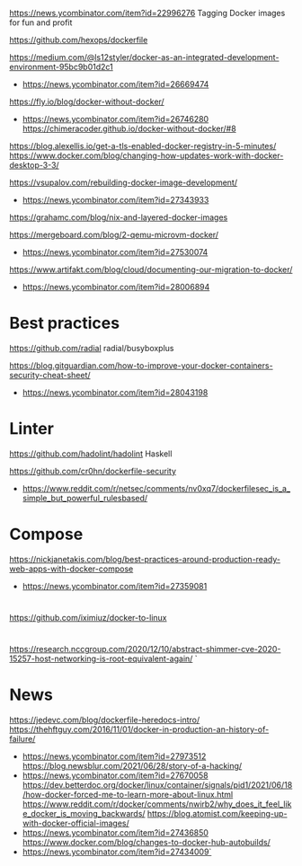 https://news.ycombinator.com/item?id=22996276 Tagging Docker images for fun and profit

https://github.com/hexops/dockerfile

https://medium.com/@ls12styler/docker-as-an-integrated-development-environment-95bc9b01d2c1
* https://news.ycombinator.com/item?id=26669474

https://fly.io/blog/docker-without-docker/
* https://news.ycombinator.com/item?id=26746280
  https://chimeracoder.github.io/docker-without-docker/#8

https://blog.alexellis.io/get-a-tls-enabled-docker-registry-in-5-minutes/
https://www.docker.com/blog/changing-how-updates-work-with-docker-desktop-3-3/  

https://vsupalov.com/rebuilding-docker-image-development/
* https://news.ycombinator.com/item?id=27343933

https://grahamc.com/blog/nix-and-layered-docker-images

https://mergeboard.com/blog/2-qemu-microvm-docker/
* https://news.ycombinator.com/item?id=27530074

https://www.artifakt.com/blog/cloud/documenting-our-migration-to-docker/
* https://news.ycombinator.com/item?id=28006894

# Best practices
https://github.com/radial
radial/busyboxplus

https://blog.gitguardian.com/how-to-improve-your-docker-containers-security-cheat-sheet/
* https://news.ycombinator.com/item?id=28043198

# Linter
https://github.com/hadolint/hadolint Haskell

https://github.com/cr0hn/dockerfile-security
* https://www.reddit.com/r/netsec/comments/nv0xq7/dockerfilesec_is_a_simple_but_powerful_rulesbased/

# Compose
https://nickjanetakis.com/blog/best-practices-around-production-ready-web-apps-with-docker-compose
* https://news.ycombinator.com/item?id=27359081

#
https://github.com/iximiuz/docker-to-linux


# 
https://research.nccgroup.com/2020/12/10/abstract-shimmer-cve-2020-15257-host-networking-is-root-equivalent-again/
`
# News
https://jedevc.com/blog/dockerfile-heredocs-intro/
https://thehftguy.com/2016/11/01/docker-in-production-an-history-of-failure/
* https://news.ycombinator.com/item?id=27973512
https://blog.newsblur.com/2021/06/28/story-of-a-hacking/
* https://news.ycombinator.com/item?id=27670058
https://dev.betterdoc.org/docker/linux/container/signals/pid1/2021/06/18/how-docker-forced-me-to-learn-more-about-linux.html
https://www.reddit.com/r/docker/comments/nwirb2/why_does_it_feel_like_docker_is_moving_backwards/
https://blog.atomist.com/keeping-up-with-docker-official-images/
* https://news.ycombinator.com/item?id=27436850
https://www.docker.com/blog/changes-to-docker-hub-autobuilds/
* https://news.ycombinator.com/item?id=27434009`